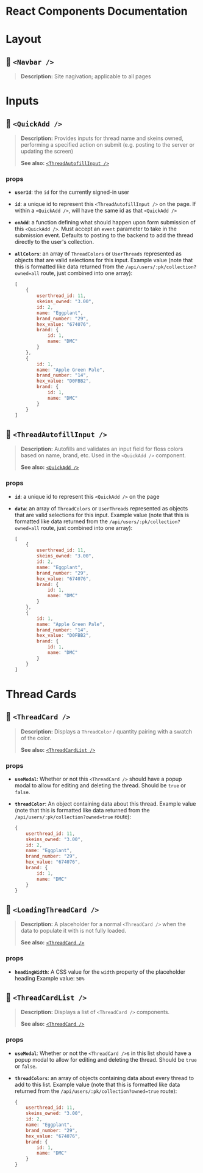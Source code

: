 # React Components Documentation

# Layout

## :pushpin: `<Navbar />`

> **Description:** Site nagivation; applicable to all pages

# Inputs

## :pushpin: `<QuickAdd />`

> **Description:** Provides inputs for thread name and skeins owned, performing a specified action on submit (e.g. posting to the server or updating the screen)
>
> **See also:** [`<ThreadAutofillInput />`](#pushpin-threadautofillinput-)

### props

- **`userId`**: the `id` for the currently signed-in user
- **`id`**: a unique id to represent this `<ThreadAutofillInput />` on the page. If within a `<QuickAdd />`, will have the same id as that `<QuickAdd />`
- **`onAdd`**: a function defining what should happen upon form submission of this `<QuickAdd />`. Must accept an `event` parameter to take in the submission event. Defaults to posting to the backend to add the thread directly to the user's collection.
- **`allColors`**: an array of `ThreadColors` or `UserThreads` represented as objects that are valid selections for this input.
Example value (note that this is formatted like data returned from the `/api/users/:pk/collection?owned=all` route, just combined into one array):

    ```js
    [
        {
            userthread_id: 11,
            skeins_owned: "3.00",
            id: 2,
            name: "Eggplant",
            brand_number: "29",
            hex_value: "674076",
            brand: {
                id: 1,
                name: "DMC"
            }
        },
        {
            id: 1,
            name: "Apple Green Pale",
            brand_number: "14",
            hex_value: "D0FBB2",
            brand: {
                id: 1,
                name: "DMC"
            }
        }
    ]
    ```

## :pushpin: `<ThreadAutofillInput />`

> **Description:** Autofills and validates an input field for floss colors based on name, brand, etc. Used in the `<QuickAdd />` component.
>
> **See also:** [`<QuickAdd />`](#pushpin-quickadd-)

### props

- **`id`**: a unique id to represent this `<QuickAdd />` on the page
- **`data`**: an array of `ThreadColors` or `UserThreads` represented as objects that are valid selections for this input.
Example value (note that this is formatted like data returned from the `/api/users/:pk/collection?owned=all` route, just combined into one array): 

    ```js
    [
        {
            userthread_id: 11,
            skeins_owned: "3.00",
            id: 2,
            name: "Eggplant",
            brand_number: "29",
            hex_value: "674076",
            brand: {
                id: 1,
                name: "DMC"
            }
        },
        {
            id: 1,
            name: "Apple Green Pale",
            brand_number: "14",
            hex_value: "D0FBB2",
            brand: {
                id: 1,
                name: "DMC"
            }
        }
    ]
    ```

# Thread Cards

## :pushpin: `<ThreadCard />`

> **Description:** Displays a `ThreadColor` / quantity pairing with a swatch of the color.
>
> **See also:** [`<ThreadCardList />`](#pushpin-threadcardlist-)

### props

- **`useModal`**: Whether or not this `<ThreadCard />` should have a popup modal to allow for editing and deleting the thread. Should be `true` or `false`.
- **`threadColor`**: An object containing data about this thread. 
Example value (note that this is formatted like data returned from the `/api/users/:pk/collection?owned=true` route):

    ```js
    {
        userthread_id: 11,
        skeins_owned: "3.00",
        id: 2,
        name: "Eggplant",
        brand_number: "29",
        hex_value: "674076",
        brand: {
            id: 1,
            name: "DMC"
        }
    }
    ```

## :pushpin: `<LoadingThreadCard />`

> **Description:** A placeholder for a normal `<ThreadCard />` when the data to populate it with is not fully loaded.
>
> **See also:** [`<ThreadCard />`](#pushpin-threadcard-)

### props

- **`headingWidth`**: A CSS value for the `width` property of the placeholder heading
Example value: `50%`

## :pushpin: `<ThreadCardList />`

> **Description:** Displays a list of `<ThreadCard />` components.
>
> **See also:** [`<ThreadCard />`](#pushpin-threadcard-)

### props

- **`useModal`**: Whether or not the `<ThreadCard />`s in this list should have a popup modal to allow for editing and deleting the thread. Should be `true` or `false`.
- **`threadColors`**: an array of objects containing data about every thread to add to this list. 
Example value (note that this is formatted like data returned from the `/api/users/:pk/collection?owned=true` route):

    ```js
    {
        userthread_id: 11,
        skeins_owned: "3.00",
        id: 2,
        name: "Eggplant",
        brand_number: "29",
        hex_value: "674076",
        brand: {
            id: 1,
            name: "DMC"
        }
    }
    ```
